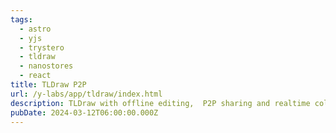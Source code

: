 ```yaml
---
tags:
  - astro
  - yjs
  - trystero
  - tldraw
  - nanostores
  - react
title: TLDraw P2P
url: /y-labs/app/tldraw/index.html
description: TLDraw with offline editing,  P2P sharing and realtime collaboration
pubDate: 2024-03-12T06:00:00.000Z
---
```

